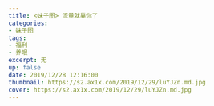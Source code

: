 ```yaml
---
title: <妹子图> 流量就靠你了
categories:
- 妹子图
tags: 
- 福利
- 养眼
excerpt: 无
up: false
date: 2019/12/28 12:16:00
thumbnail: https://s2.ax1x.com/2019/12/29/luYJZn.md.jpg
cover: https://s2.ax1x.com/2019/12/29/luYJZn.md.jpg
---
```

  <div align="center" class="mzt-container" >

 <p><img class="lazy-img"  data-src="https://s2.ax1x.com/2019/12/29/lu39XR.md.jpg"></p>    

 <p><img class="lazy-img"  data-src="https://s2.ax1x.com/2019/12/29/lu3EtO.md.jpg"></p>    

 <p><img class="lazy-img"  data-src="https://s2.ax1x.com/2019/12/29/lu8TZq.jpg"></p>    

 <p><img class="lazy-img"  data-src="https://s2.ax1x.com/2019/12/29/lu8LJU.jpg"></p>    

 <p><img class="lazy-img"  data-src="https://s2.ax1x.com/2019/12/29/lu3Pn1.jpg"></p>    

 <p><img class="lazy-img"  data-src="https://s2.ax1x.com/2019/12/29/lu8ILn.jpg"></p>    

 <p><img class="lazy-img"  data-src="https://s2.ax1x.com/2019/12/29/lu8HoV.jpg"></p>    

 <p><img class="lazy-img"  data-src="https://s2.ax1x.com/2019/12/29/lu8qiT.jpg"></p>    



  </div>